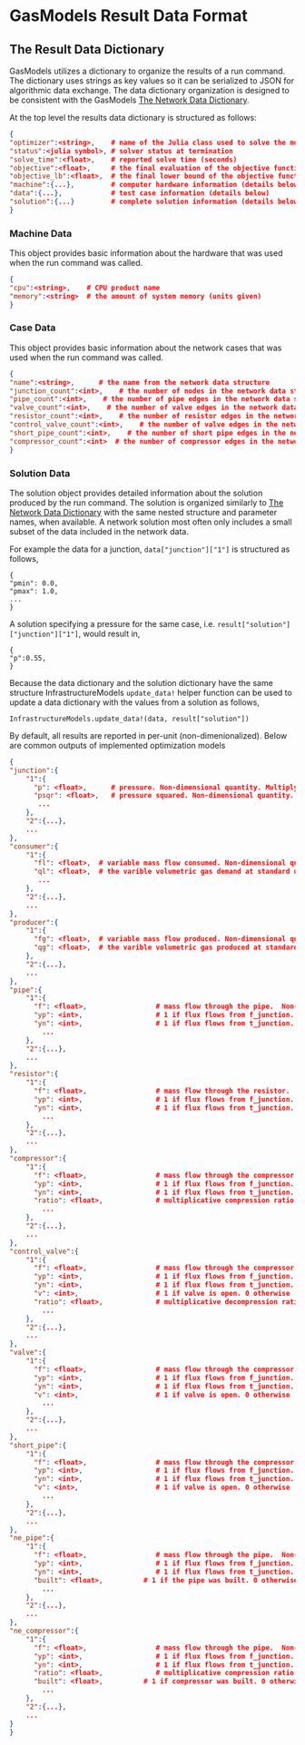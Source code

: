 # GasModels Result Data Format

## The Result Data Dictionary

GasModels utilizes a dictionary to organize the results of a run command. The dictionary uses strings as key values so it can be serialized to JSON for algorithmic data exchange.
The data dictionary organization is designed to be consistent with the GasModels [The Network Data Dictionary](@ref).

At the top level the results data dictionary is structured as follows:

```json
{
"optimizer":<string>,    # name of the Julia class used to solve the model
"status":<julia symbol>, # solver status at termination
"solve_time":<float>,    # reported solve time (seconds)
"objective":<float>,     # the final evaluation of the objective function
"objective_lb":<float>,  # the final lower bound of the objective function (if available)
"machine":{...},         # computer hardware information (details below)
"data":{...},            # test case information (details below)
"solution":{...}         # complete solution information (details below)
}
```

### Machine Data

This object provides basic information about the hardware that was
used when the run command was called.

```json
{
"cpu":<string>,    # CPU product name
"memory":<string>  # the amount of system memory (units given)
}
```

### Case Data

This object provides basic information about the network cases that was
used when the run command was called.

```json
{
"name":<string>,      # the name from the network data structure
"junction_count":<int>,    # the number of nodes in the network data structure
"pipe_count":<int>,    # the number of pipe edges in the network data structure
"valve_count":<int>,    # the number of valve edges in the network data structure
"resistor_count":<int>,    # the number of resistor edges in the network data structure
"control_valve_count":<int>,    # the number of valve edges in the network data structure
"short_pipe_count":<int>,    # the number of short pipe edges in the network data structure
"compressor_count":<int>  # the number of compressor edges in the network data structure
}
```

### Solution Data

The solution object provides detailed information about the solution
produced by the run command.  The solution is organized similarly to
[The Network Data Dictionary](@ref) with the same nested structure and
parameter names, when available.  A network solution most often only includes
a small subset of the data included in the network data.

For example the data for a junction, `data["junction"]["1"]` is structured as follows,

```
{
"pmin": 0.0,
"pmax": 1.0,
...
}
```

A solution specifying a pressure for the same case, i.e. `result["solution"]["junction"]["1"]`, would result in,

```
{
"p":0.55,
}
```

Because the data dictionary and the solution dictionary have the same structure
InfrastructureModels `update_data!` helper function can be used to
update a data dictionary with the values from a solution as follows,

```
InfrastructureModels.update_data!(data, result["solution"])
```

By default, all results are reported in per-unit (non-dimenionalized). Below are common outputs of implemented optimization models

```json
{
"junction":{
    "1":{
      "p": <float>,      # pressure. Non-dimensional quantity. Multiply by baseP to get pascals
      "psqr": <float>,   # pressure squared. Non-dimensional quantity. Multiply by baseP^2 to get pascals^2      
       ...
    },
    "2":{...},
    ...
},
"consumer":{
    "1":{
      "fl": <float>,  # variable mass flow consumed. Non-dimensional quantity. Multiply by baseQ/standard_density to get kg/s.
      "ql": <float>,  # the varible volumetric gas demand at standard density. Non-dimensional quantity. Multiply by baseQ to get m^3/s.
       ...
    },
    "2":{...},
    ...
},
"producer":{
    "1":{
      "fg": <float>,  # variable mass flow produced. Non-dimensional quantity. Multiply by baseQ/standard_density to get kg/s.
      "qg": <float>,  # the varible volumetric gas produced at standard density. Non-dimensional quantity. Multiply by baseQ to get m^3/s.        ...
    },
    "2":{...},
    ...
},
"pipe":{
    "1":{
      "f": <float>,                 # mass flow through the pipe.  Non-dimensional quantity. Multiply by baseQ/standard_density to get kg/s. Mass flux is obtained through division of the cross-sectional area (A) of the pipe. A= (pi*diameter^2)/4
      "yp": <int>,                  # 1 if flux flows from f_junction. 0 otherwise
      "yn": <int>,                  # 1 if flux flows from t_junction. 0 otherwise
        ...
    },
    "2":{...},
    ...
},
"resistor":{
    "1":{
      "f": <float>,                 # mass flow through the resistor.  Non-dimensional quantity. Multiply by baseQ/standard_density to get kg/s. Mass flux is obtained through division of the cross-sectional area (A) of the pipe. A= (pi*diameter^2)/4
      "yp": <int>,                  # 1 if flux flows from f_junction. 0 otherwise
      "yn": <int>,                  # 1 if flux flows from t_junction. 0 otherwise
        ...
    },
    "2":{...},
    ...
},
"compressor":{
    "1":{
      "f": <float>,                 # mass flow through the compressor.  Non-dimensional quantity. Multiply by baseQ/standard_density to get kg/s. Mass flux is obtained through division of the cross-sectional area (A) of the pipe. A= (pi*diameter^2)/4
      "yp": <int>,                  # 1 if flux flows from f_junction. 0 otherwise
      "yn": <int>,                  # 1 if flux flows from t_junction. 0 otherwise
      "ratio": <float>,             # multiplicative compression ratio
        ...
    },
    "2":{...},
    ...
},
"control_valve":{
    "1":{
      "f": <float>,                 # mass flow through the compressor.  Non-dimensional quantity. Multiply by baseQ/standard_density to get kg/s. Mass flux is obtained through division of the cross-sectional area (A) of the pipe. A= (pi*diameter^2)/4
      "yp": <int>,                  # 1 if flux flows from f_junction. 0 otherwise
      "yn": <int>,                  # 1 if flux flows from t_junction. 0 otherwise
      "v": <int>,                   # 1 if valve is open. 0 otherwise      
      "ratio": <float>,             # multiplicative decompression ratio
        ...
    },
    "2":{...},
    ...
},
"valve":{
    "1":{
      "f": <float>,                 # mass flow through the compressor.  Non-dimensional quantity. Multiply by baseQ/standard_density to get kg/s. Mass flux is obtained through division of the cross-sectional area (A) of the pipe. A= (pi*diameter^2)/4
      "yp": <int>,                  # 1 if flux flows from f_junction. 0 otherwise
      "yn": <int>,                  # 1 if flux flows from t_junction. 0 otherwise
      "v": <int>,                   # 1 if valve is open. 0 otherwise      
        ...
    },
    "2":{...},
    ...
},
"short_pipe":{
    "1":{
      "f": <float>,                 # mass flow through the compressor.  Non-dimensional quantity. Multiply by baseQ/standard_density to get kg/s. Mass flux is obtained through division of the cross-sectional area (A) of the pipe. A= (pi*diameter^2)/4
      "yp": <int>,                  # 1 if flux flows from f_junction. 0 otherwise
      "yn": <int>,                  # 1 if flux flows from t_junction. 0 otherwise
      "v": <int>,                   # 1 if valve is open. 0 otherwise      
        ...
    },
    "2":{...},
    ...
},
"ne_pipe":{
    "1":{
      "f": <float>,                 # mass flow through the pipe.  Non-dimensional quantity. Multiply by baseQ/standard_density to get kg/s. Mass flux is obtained through division of the cross-sectional area (A) of the pipe. A= (pi*diameter^2)/4
      "yp": <int>,                  # 1 if flux flows from f_junction. 0 otherwise
      "yn": <int>,                  # 1 if flux flows from t_junction. 0 otherwise
      "built": <float>,          # 1 if the pipe was built. 0 otherwise.
        ...
    },
    "2":{...},
    ...
},
"ne_compressor":{
    "1":{
      "f": <float>,                 # mass flow through the pipe.  Non-dimensional quantity. Multiply by baseQ/standard_density to get kg/s. Mass flux is obtained through division of the cross-sectional area (A) of the pipe. A= (pi*diameter^2)/4
      "yp": <int>,                  # 1 if flux flows from f_junction. 0 otherwise
      "yn": <int>,                  # 1 if flux flows from t_junction. 0 otherwise
      "ratio": <float>,             # multiplicative compression ratio
      "built": <float>,          # 1 if compressor was built. 0 otherwise.      
        ...
    },
    "2":{...},
    ...
}
}
```

